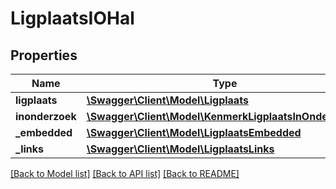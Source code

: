 # LigplaatsIOHal

## Properties
Name | Type | Description | Notes
------------ | ------------- | ------------- | -------------
**ligplaats** | [**\Swagger\Client\Model\Ligplaats**](Ligplaats.md) |  | 
**inonderzoek** | [**\Swagger\Client\Model\KenmerkLigplaatsInOnderzoek[]**](KenmerkLigplaatsInOnderzoek.md) |  | [optional] 
**_embedded** | [**\Swagger\Client\Model\LigplaatsEmbedded**](LigplaatsEmbedded.md) |  | [optional] 
**_links** | [**\Swagger\Client\Model\LigplaatsLinks**](LigplaatsLinks.md) |  | [optional] 

[[Back to Model list]](../../README.md#documentation-for-models) [[Back to API list]](../../README.md#documentation-for-api-endpoints) [[Back to README]](../../README.md)

